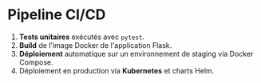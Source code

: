 # Pipeline CI/CD

1. **Tests unitaires** exécutés avec `pytest`.
2. **Build** de l'image Docker de l'application Flask.
3. **Déploiement** automatique sur un environnement de staging via Docker Compose.
4. Déploiement en production via **Kubernetes** et charts Helm.
